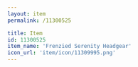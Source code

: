 ```yaml
---
layout: item
permalink: /11300525

title: Item
id: 11300525
item_name: 'Frenzied Serenity Headgear'
icon_url: 'item/icon/11309995.png'
---
```

